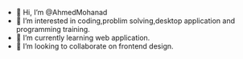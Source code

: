 - 👋 Hi, I’m @AhmedMohanad
- 👀 I’m interested in coding,problim solving,desktop application and programming training.
- 🌱 I’m currently learning web application.
- 💞️ I’m looking to collaborate on frontend design.


<!---
AhmedMohanad/AhmedMohanad is a ✨ special ✨ repository because its `README.md` (this file) appears on your GitHub profile.
You can click the Preview link to take a look at your changes.
--->
